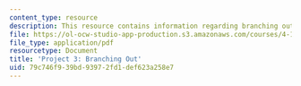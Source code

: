 ```yaml
---
content_type: resource
description: This resource contains information regarding branching out.
file: https://ol-ocw-studio-app-production.s3.amazonaws.com/courses/4-112-architecture-design-fundamentals-i-nano-machines-fall-2012/79c746f939bd93972fd1def623a258e7_MIT4_112F12_Doc_Ex3_MG.pdf
file_type: application/pdf
resourcetype: Document
title: 'Project 3: Branching Out'
uid: 79c746f9-39bd-9397-2fd1-def623a258e7
---
```


